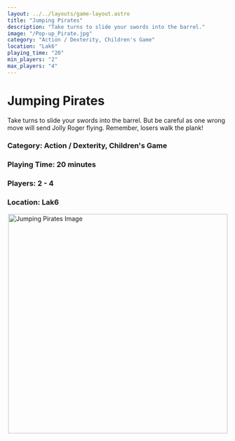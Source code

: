 ```yaml
---
layout: ../../layouts/game-layout.astro
title: "Jumping Pirates"
description: "Take turns to slide your swords into the barrel."
image: "/Pop-up_Pirate.jpg"
category: "Action / Dexterity, Children's Game"
location: "Lak6"
playing_time: "20"
min_players: "2"
max_players: "4"
---
```

# Jumping Pirates

Take turns to slide your swords into the barrel. But be careful as one wrong move will send Jolly Roger flying. Remember, losers walk the plank!  

### Category: Action / Dexterity, Children's Game

### Playing Time: 20 minutes

### Players: 2 - 4

### Location: Lak6

<img src="/Pop-up_Pirate.jpg" alt="Jumping Pirates Image" width="500" style="display: block; margin: 0 auto">

    